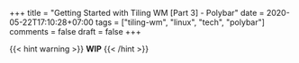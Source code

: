 +++
title = "Getting Started with Tiling WM [Part 3] - Polybar"
date = 2020-05-22T17:10:28+07:00
tags = ["tiling-wm", "linux", "tech", "polybar"]
comments = false
draft = false
+++

{{< hint warning >}}
**WIP**
{{< /hint >}}
